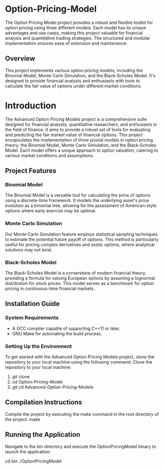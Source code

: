 # Option-Pricing-Model
The Option Pricing Model project provides a robust and flexible toolkit for option pricing using three different models. Each model has its unique advantages and use cases, making this project valuable for financial analysis and quantitative trading strategies. The structured and modular implementation ensures ease of extension and maintenance.

## Overview
This project implements various option pricing models, including the Binomial Model, Monte Carlo Simulation, and the Black-Scholes Model. It's designed to provide financial analysts and enthusiasts with tools to calculate the fair value of options under different market conditions.

# Introduction
The Advanced Option Pricing Models project is a comprehensive suite designed for financial analysts, quantitative researchers, and enthusiasts in the field of finance. It aims to provide a robust set of tools for evaluating and predicting the fair market value of financial options. This project encapsulates the implementation of three pivotal models in option pricing theory: the Binomial Model, Monte Carlo Simulation, and the Black-Scholes Model. Each model offers a unique approach to option valuation, catering to various market conditions and assumptions.

## Project Features

### Binomial Model
The Binomial Model is a versatile tool for calculating the price of options using a discrete-time framework. It models the underlying asset's price evolution as a binomial tree, allowing for the assessment of American-style options where early exercise may be optimal.

### Monte Carlo Simulation
Our Monte Carlo Simulation feature employs statistical sampling techniques to estimate the potential future payoff of options. This method is particularly useful for pricing complex derivatives and exotic options, where analytical solutions may not exist.

### Black-Scholes Model
The Black-Scholes Model is a cornerstone of modern financial theory, providing a formula for valuing European options by assuming a lognormal distribution for stock prices. This model serves as a benchmark for option pricing in continuous-time financial markets.

## Installation Guide

### System Requirements
- A GCC compiler capable of supporting C++11 or later.
- GNU Make for automating the build process.

### Setting Up the Environment
To get started with the Advanced Option Pricing Models project, clone the repository to your local machine using the following command:
Clone the repository to your local machine:

1. git clone 
2. cd Option-Pricing-Model
3. git cd Advanced-Option-Pricing-Models   

 ## Compilation Instructions
Compile the project by executing the make command in the root directory of the project:
 make

## Running the Application
Navigate to the bin directory and execute the OptionPricingModel binary to launch the application:
 
 cd bin
./OptionPricingModel


